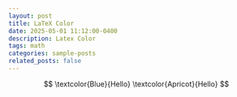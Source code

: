 ```yaml
---
layout: post
title: LaTeX Color
date: 2025-05-01 11:12:00-0400
description: Latex Color
tags: math
categories: sample-posts
related_posts: false
---
```


$$
    \textcolor{Blue}{Hello}
    \textcolor{Apricot}{Hello}
$$
